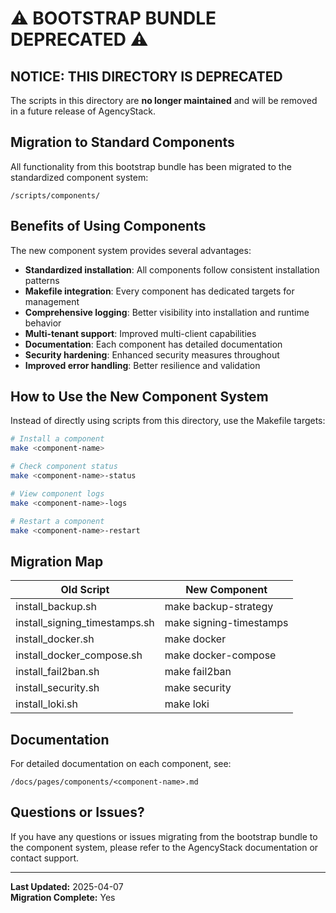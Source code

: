 # ⚠️ BOOTSTRAP BUNDLE DEPRECATED ⚠️

## NOTICE: THIS DIRECTORY IS DEPRECATED

The scripts in this directory are **no longer maintained** and will be removed in a future release of AgencyStack.

## Migration to Standard Components

All functionality from this bootstrap bundle has been migrated to the standardized component system:

```
/scripts/components/
```

## Benefits of Using Components

The new component system provides several advantages:

- **Standardized installation**: All components follow consistent installation patterns
- **Makefile integration**: Every component has dedicated targets for management
- **Comprehensive logging**: Better visibility into installation and runtime behavior
- **Multi-tenant support**: Improved multi-client capabilities
- **Documentation**: Each component has detailed documentation
- **Security hardening**: Enhanced security measures throughout
- **Improved error handling**: Better resilience and validation

## How to Use the New Component System

Instead of directly using scripts from this directory, use the Makefile targets:

```bash
# Install a component
make <component-name>

# Check component status
make <component-name>-status

# View component logs
make <component-name>-logs

# Restart a component
make <component-name>-restart
```

## Migration Map

| Old Script | New Component |
|------------|---------------|
| install_backup.sh | make backup-strategy |
| install_signing_timestamps.sh | make signing-timestamps |
| install_docker.sh | make docker |
| install_docker_compose.sh | make docker-compose |
| install_fail2ban.sh | make fail2ban |
| install_security.sh | make security |
| install_loki.sh | make loki |

## Documentation

For detailed documentation on each component, see:

```
/docs/pages/components/<component-name>.md
```

## Questions or Issues?

If you have any questions or issues migrating from the bootstrap bundle to the component system, please refer to the AgencyStack documentation or contact support.

---

**Last Updated:** 2025-04-07  
**Migration Complete:** Yes
